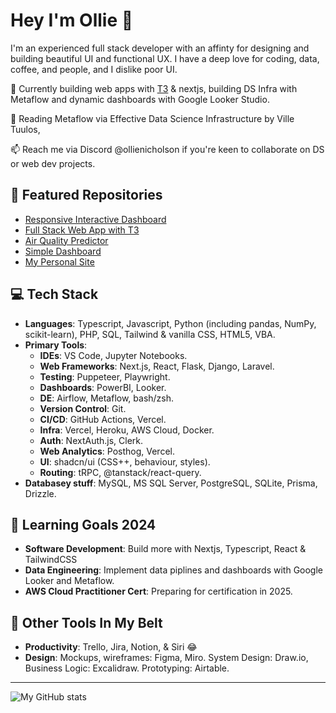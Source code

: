 # Hey I'm Ollie 👋

I'm an experienced full stack developer with an affinty for designing and building beautiful UI and functional UX. I have a deep love for coding, data, coffee, and people, and I dislike poor UI.

🔭 Currently building web apps with [T3](https://create.t3.gg/) & nextjs, building DS Infra with Metaflow and dynamic dashboards with Google Looker Studio.

🌱 Reading Metaflow via Effective Data Science Infrastructure by Ville Tuulos, 

📫 Reach me via Discord @ollienicholson if you're keen to collaborate on DS or web dev projects.

## 🚀 Featured Repositories 
- [Responsive Interactive Dashboard](https://github.com/ollienicholson/dashboard-v2.git)
- [Full Stack Web App with T3](https://github.com/ollienicholson/partnerswell-dev.git)
- [Air Quality Predictor](https://github.com/ollienicholson/air_quality_prediction.git)
- [Simple Dashboard](https://github.com/ollienicholson/nextjs-dashie.git)
- [My Personal Site](https://github.com/ollienicholson/website1.0.git)

## 💻 Tech Stack
- **Languages**: Typescript, Javascript, Python (including pandas, NumPy, scikit-learn), PHP, SQL, Tailwind & vanilla CSS, HTML5, VBA.
- **Primary Tools**:
  - **IDEs**: VS Code, Jupyter Notebooks.
  - **Web Frameworks**: Next.js, React, Flask, Django, Laravel.
  - **Testing**: Puppeteer, Playwright.
  - **Dashboards**: PowerBI, Looker.
  - **DE**: Airflow, Metaflow, bash/zsh.
  - **Version Control**: Git.
  - **CI/CD**: GitHub Actions, Vercel.
  - **Infra**: Vercel, Heroku, AWS Cloud,  Docker.
  - **Auth**: NextAuth.js, Clerk.
  - **Web Analytics**: Posthog, Vercel.
  - **UI**: shadcn/ui (CSS++, behaviour, styles).
  - **Routing**: tRPC, @tanstack/react-query.
- **Databasey stuff**: MySQL, MS SQL Server, PostgreSQL, SQLite, Prisma, Drizzle.

## 🌱 Learning Goals 2024
- **Software Development**: Build more with Nextjs, Typescript, React & TailwindCSS
- **Data Engineering**: Implement data piplines and dashboards with Google Looker and Metaflow.
- **AWS Cloud Practitioner Cert**: Preparing for certification in 2025.

## 🔧 Other Tools In My Belt
- **Productivity**: Trello, Jira, Notion, & Siri 😂
- **Design**: Mockups, wireframes: Figma, Miro. System Design: Draw.io, Business Logic: Excalidraw. Prototyping: Airtable.

---

![My GitHub stats](https://github-readme-stats.vercel.app/api?username=ollienicholson&show_icons=true&theme=transparent&title_color=0096ff)
